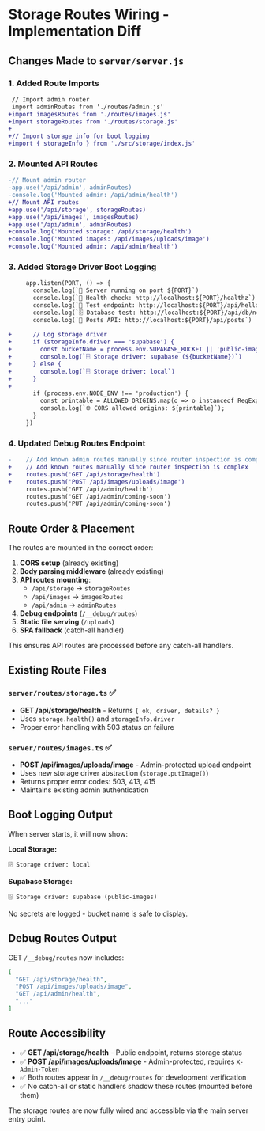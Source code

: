 # Storage Routes Wiring - Implementation Diff

## Changes Made to `server/server.js`

### 1. Added Route Imports
```diff
 // Import admin router
 import adminRoutes from './routes/admin.js'
+import imagesRoutes from './routes/images.js'
+import storageRoutes from './routes/storage.js'
+
+// Import storage info for boot logging
+import { storageInfo } from './src/storage/index.js'
```

### 2. Mounted API Routes
```diff
-// Mount admin router
-app.use('/api/admin', adminRoutes)
-console.log('Mounted admin: /api/admin/health')
+// Mount API routes
+app.use('/api/storage', storageRoutes)
+app.use('/api/images', imagesRoutes)
+app.use('/api/admin', adminRoutes)
+console.log('Mounted storage: /api/storage/health')
+console.log('Mounted images: /api/images/uploads/image')
+console.log('Mounted admin: /api/admin/health')
```

### 3. Added Storage Driver Boot Logging
```diff
     app.listen(PORT, () => {
       console.log(`🚀 Server running on port ${PORT}`)
       console.log(`🏥 Health check: http://localhost:${PORT}/healthz`)
       console.log(`📡 Test endpoint: http://localhost:${PORT}/api/hello`)
       console.log(`🗄️ Database test: http://localhost:${PORT}/api/db/now`)
       console.log(`📝 Posts API: http://localhost:${PORT}/api/posts`)
       
+      // Log storage driver
+      if (storageInfo.driver === 'supabase') {
+        const bucketName = process.env.SUPABASE_BUCKET || 'public-images'
+        console.log(`🗄️ Storage driver: supabase (${bucketName})`)
+      } else {
+        console.log(`🗄️ Storage driver: local`)
+      }
+      
       if (process.env.NODE_ENV !== 'production') {
         const printable = ALLOWED_ORIGINS.map(o => o instanceof RegExp ? o.toString() : o).join(', ') || '(none)';
         console.log(`🌐 CORS allowed origins: ${printable}`);
       }
     })
```

### 4. Updated Debug Routes Endpoint
```diff
-    // Add known admin routes manually since router inspection is complex
+    // Add known routes manually since router inspection is complex
+    routes.push('GET /api/storage/health')
+    routes.push('POST /api/images/uploads/image')
     routes.push('GET /api/admin/health')
     routes.push('GET /api/admin/coming-soon')
     routes.push('PUT /api/admin/coming-soon')
```

## Route Order & Placement

The routes are mounted in the correct order:
1. **CORS setup** (already existing)
2. **Body parsing middleware** (already existing) 
3. **API routes mounting**:
   - `/api/storage` → `storageRoutes`
   - `/api/images` → `imagesRoutes` 
   - `/api/admin` → `adminRoutes`
4. **Debug endpoints** (`/__debug/routes`)
5. **Static file serving** (`/uploads`)
6. **SPA fallback** (catch-all handler)

This ensures API routes are processed before any catch-all handlers.

## Existing Route Files

### `server/routes/storage.ts` ✅
- **GET /api/storage/health** - Returns `{ ok, driver, details? }`
- Uses `storage.health()` and `storageInfo.driver`
- Proper error handling with 503 status on failure

### `server/routes/images.ts` ✅  
- **POST /api/images/uploads/image** - Admin-protected upload endpoint
- Uses new storage driver abstraction (`storage.putImage()`)
- Returns proper error codes: 503, 413, 415
- Maintains existing admin authentication

## Boot Logging Output

When server starts, it will now show:

**Local Storage:**
```
🗄️ Storage driver: local
```

**Supabase Storage:**
```
🗄️ Storage driver: supabase (public-images)
```

No secrets are logged - bucket name is safe to display.

## Debug Routes Output

GET `/__debug/routes` now includes:
```json
[
  "GET /api/storage/health",
  "POST /api/images/uploads/image", 
  "GET /api/admin/health",
  "..."
]
```

## Route Accessibility

- ✅ **GET /api/storage/health** - Public endpoint, returns storage status
- ✅ **POST /api/images/uploads/image** - Admin-protected, requires `X-Admin-Token`
- ✅ Both routes appear in `/__debug/routes` for development verification
- ✅ No catch-all or static handlers shadow these routes (mounted before them)

The storage routes are now fully wired and accessible via the main server entry point.
